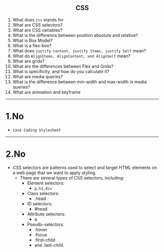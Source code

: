 ## <center> CSS </center>

1. What does `css` stands for
2. What are CSS selectors?
3. What are CSS variables?
4. What is the difference between position absolute and relative?
5. What is Box Model?
6. What is a flex-box?
7. What does `justify-content, justify Items, justify Self` mean?
8. What do `AlignItems, AlignContent, and AlignSelf` mean?
9. What are grids?
10. What are the differences between Flex and Grids?
11. What is specificity, and how do you calculate it?
12. What are media queries?
13. What is the difference between min-width and max-width in media queries?
14. What are animation and keyframe
---
# 1.No
   - `Case Cading Stylesheet`
---
# 2.No
 - CSS selectors are patterns used to select and target HTML elements on a web page that we want to apply styling.
   - There are several types of CSS selectors, including:
      - Element selectors: 
         - `p,h1,div`
      - Class selectors: 
         - .head
      - ID selectors: 
         - #head
      - Attribute selectors: 
         - a
      - Pseudo-selectors:
         - :hover
         - :focus
         - :first-child
         - and :last-child.   

